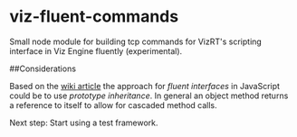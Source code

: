 # viz-fluent-commands
Small node module for building tcp commands for VizRT's scripting interface in Viz Engine fluently (experimental). 

##Considerations

Based on the [wiki article][] the approach for *fluent interfaces* in JavaScript could be to use *prototype inheritance*. In general an object method returns a reference to itself to allow for cascaded method calls.

Next step: Start using a test framework.

[wiki article]:https://en.wikipedia.org/wiki/Fluent_interface
